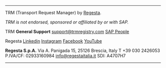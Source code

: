 
---

TRM (Transport Request Manager) by [Regesta](https://www.regestaitalia.eu/en/).

*TRM is not endorsed, sponsored or affiliated by or with SAP.*

TRM **General Support** [support@trmregistry.com](mailto:support@trmregistry.com) [SAP People](https://people.sap.com/gaffu29)

Regesta [Linkedin](https://www.linkedin.com/company/regesta-spa) [Instagram](https://www.instagram.com/regesta_italia/) [Facebook](https://www.facebook.com/Regesta.Italia) [YouTube](https://www.youtube.com/channel/UCcernNHpymJT3_Ap697_hSQ)

**Regesta S.p.A.**
Via A. Panigada 15, 25126 Brescia, Italy
T +39 030 2426053
P.IVA/CF: 02933160984
[info@regestaitalia.it](mailto:info@regestaitalia.it)
SDI: A4707H7

---
